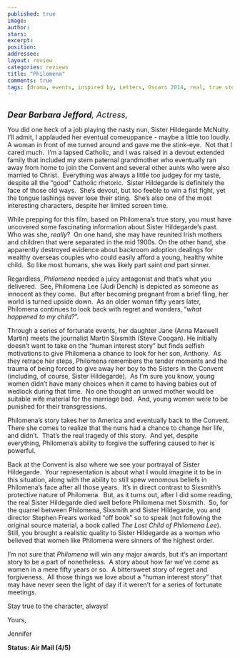 ```yaml
---
published: true
image:
author: 
stars: 
excerpt: 
position: 
addressee: 
layout: review
categories: reviews
title: "Philomena"
comments: true
tags: [drama, events, inspired by, Letters, Oscars 2014, real, true story]
---
```

<div><p><span class="full-image-block ssNonEditable"><span><a href="/letters/2014/1/28/philomena.html"><img src="http://static.squarespace.com/static/5005f6bcc4aa41161b33e89e/5329cf1fe4b07c068ebf74de/5329cf1fe4b07c068ebf794a/1390885627068/Philomena.jpg" alt="" /></a></span></span></p>
<p><em><span style="font-size:130%;"><strong>Dear Barbara Jefford</strong>, Actress,</span></em></p>
<p>You did one heck of a job playing the nasty nun, Sister Hildegarde McNulty.&nbsp; I&#8217;ll admit, I applauded her eventual comeuppance - maybe a little too loudly.&nbsp; A woman in front of me turned around and gave me the stink-eye.&nbsp; Not that I cared much.&nbsp; I&#8217;m a lapsed Catholic, and I was raised in a devout extended family that included my stern paternal grandmother who eventually ran away from home to join the Convent and several other aunts who were also married to Christ.&nbsp; Everything was always a little too judgey for my taste, despite all the &#8220;good&#8221; Catholic rhetoric.&nbsp; Sister Hildegarde is definitely the face of those old ways.&nbsp; She&#8217;s devout, but too feeble to win a fist fight, yet the tongue lashings never lose their sting.&nbsp; She&rsquo;s also one of the most interesting characters, despite her limited screen time.</p>
<p>While prepping for this film, based on Philomena&#8217;s true story, you must have uncovered some fascinating information about Sister Hildegarde&#8217;s past.&nbsp; Who was she, <em>really</em>?&nbsp; On one hand, she may have reunited Irish mothers and children that were separated in the mid 1900s. On the other hand, she apparently destroyed evidence about backroom adoption dealings for wealthy overseas couples who could easily afford a young, healthy white child.&nbsp; So like most humans, she was likely part saint <em>and</em> part sinner.</p>
<p>Regardless, <em>Philomena</em> needed a juicy antagonist and that&#8217;s what you delivered.&nbsp; See, Philomena Lee (Judi Dench) is depicted as someone as innocent as they come. &nbsp;But after becoming pregnant from a brief fling, her world is turned upside down.&nbsp; As an older woman fifty years later, Philomena continues to look back with regret and wonders, &#8220;<em>what happened to my child?</em>&#8221;.&nbsp;</p>
<p>Through a series of fortunate events, her daughter Jane (Anna Maxwell Martin) meets the journalist Martin Sixsmith (Steve Coogan). He initially doesn&#8217;t want to take on the &#8220;human interest story&#8221; but finds selfish motivations to give Philomena a chance to look for her son, Anthony.&nbsp; As they retrace her steps, Philomena remembers the tender moments and the trauma of being forced to give away her boy to the Sisters in the Convent (including, of course, Sister Hildegarde).&nbsp; As I&rsquo;m sure you know, young women didn&#8217;t have many choices when it came to having babies out of wedlock during that time.&nbsp; No one thought an unwed mother would be suitable wife material for the marriage bed.&nbsp; And, young women were to be punished for their transgressions.&nbsp;</p>
<p>Philomena&#8217;s story takes her to America and eventually back to the Convent.&nbsp; There she comes to realize that the nuns had a chance to change her life, and didn&#8217;t.&nbsp; That&#8217;s the real tragedy of this story.&nbsp; And yet, despite everything, Philomena&#8217;s ability to forgive the suffering caused to her is powerful.</p>
<p>Back at the Convent is also where we see your portrayal of Sister Hildegarde.&nbsp; Your representation is about what I would imagine it to be in this situation, along with the ability to still spew venomous beliefs in Philomena&#8217;s face after all those years.&nbsp; It&#8217;s in direct contrast to Sixsmith&#8217;s protective nature of Philomena.&nbsp; But, as it turns out, after I did some reading, the real Sister Hildegarde died well before Philomena met Sixsmith. &nbsp;So, for the quarrel between Philomena, Sixsmith and Sister Hildegarde, you and director Stephen Frears worked &#8220;off book&#8221; so to speak (not following the original source material, a book called <em>The Lost Child of Philomena Lee</em>).&nbsp; Still, you brought a realistic quality to Sister Hildegarde as a woman who believed that women like Philomena were sinners of the highest order.</p>
<p>I&#8217;m not sure that <em>Philomena</em> will win any major awards, but it&#8217;s an important story to be a part of nonetheless.&nbsp; A story about how far we&#8217;ve come as women in a mere fifty years or so.&nbsp; A bittersweet story of regret and forgiveness.&nbsp; All those things we love about a &#8220;human interest story&#8221; that may have never seen the light of day if it weren&#8217;t for a series of fortunate meetings.</p>
<p>Stay true to the character, always!</p>
<p>Yours,</p>
<p>Jennifer</p>
<p><strong>Status: Air Mail (4/5)</strong></p>
<p>&nbsp;</p></div>
